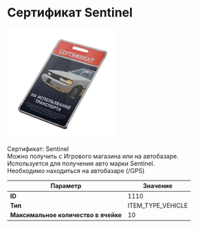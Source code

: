 # Сертификат Sentinel

![Item Image](../img/1110.webp?raw=true)

Сертификат: Sentinel<br>Можно получить с Игрового магазина или на автобазаре.<br>Используется для получения авто марки Sentinel.<br>Необходимо находиться на автобазаре (/GPS)


| Параметр | Значение |
|----------|----------|
| **ID** | 1110 |
| **Тип** | ITEM_TYPE_VEHICLE |
| **Максимальное количество в ячейке** | 10 |

